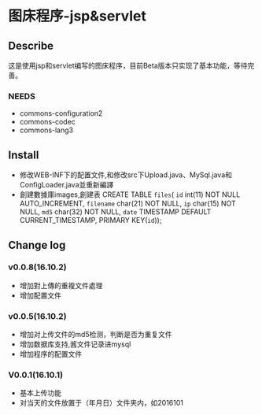 # 图床程序-jsp&servlet

## Describe

这是使用jsp和servlet编写的图床程序，目前Beta版本只实现了基本功能，等待完善。

### NEEDS

- commons-configuration2
- commons-codec
- commons-lang3

## Install

- 修改WEB-INF下的配置文件,和修改src下Upload.java、MySql.java和ConfigLoader.java並重新編譯
- 創建數據庫images,創建表
CREATE TABLE `files`( `id` int(11) NOT NULL AUTO_INCREMENT, `filename` char(21) NOT NULL, `ip` char(15) NOT NULL, `md5` char(32) NOT NULL, `date` TIMESTAMP DEFAULT CURRENT_TIMESTAMP, PRIMARY KEY(`id`));
## Change log

### v0.0.8(16.10.2)

- 增加對上傳的重複文件處理
- 增加配置文件
### v0.0.5(16.10.2)

- 增加对上传文件的md5检测，判断是否为重复文件
- 增加数据库支持,酱文件记录进mysql
- 增加程序的配置文件

### V0.0.1(16.10.1)

- 基本上传功能
- 对当天的文件放置于（年月日）文件夹内，如2016101
